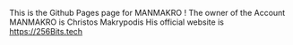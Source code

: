 This is the Github Pages page for MANMAKRO !
The owner of the Account MANMAKRO is Christos Makrypodis
His official website is https://256Bits.tech
